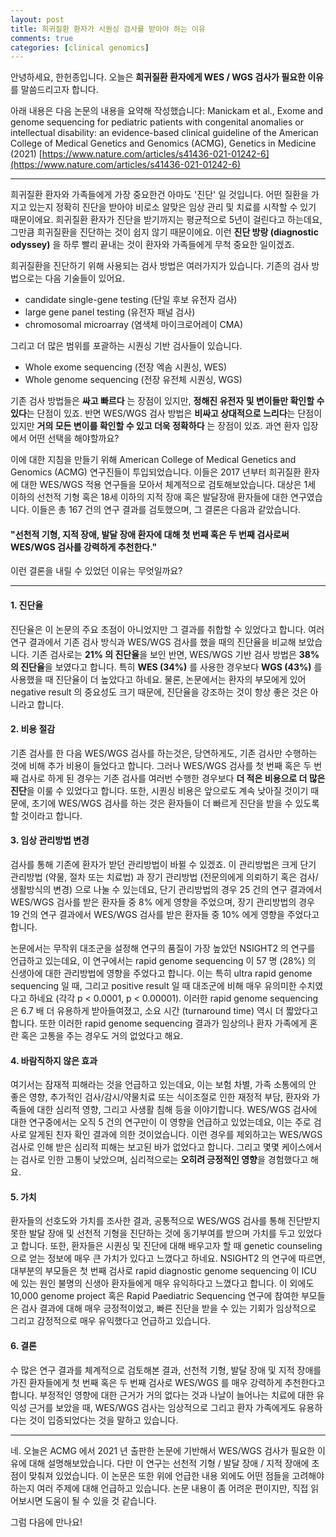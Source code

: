 ```yaml
---
layout: post
title: 희귀질환 환자가 시퀀싱 검사를 받아야 하는 이유
comments: true
categories: [clinical genomics]
---
```


안녕하세요, 한헌종입니다.
오늘은 **희귀질환 환자에게 WES / WGS 검사가 필요한 이유**를 말씀드리고자 합니다.

아래 내용은 다음 논문의 내용을 요약해 작성했습니다:
Manickam et al., Exome and genome sequencing for pediatric patients with congenital anomalies or intellectual disability: an evidence-based clinical guideline of the American College of Medical Genetics and Genomics (ACMG), Genetics in Medicine (2021)
[https://www.nature.com/articles/s41436-021-01242-6](https://www.nature.com/articles/s41436-021-01242-6)

---

희귀질환 환자와 가족들에게 가장 중요한건 아마도 '진단' 일 것입니다.
어떤 질환을 가지고 있는지 정확히 진단을 받아야 비로소 알맞은 임상 관리 및 치료를 시작할 수 있기 때문이에요.
희귀질환 환자가 진단을 받기까지는 평균적으로 5년이 걸린다고 하는데요, 그만큼 희귀질환을 진단하는 것이 쉽지 않기 때문이에요.
이런 **진단 방랑 (diagnostic odyssey)** 을 하루 빨리 끝내는 것이 환자와 가족들에게 무척 중요한 일이겠죠.

희귀질환을 진단하기 위해 사용되는 검사 방법은 여러가지가 있습니다.
기존의 검사 방법으로는 다음 기술들이 있어요.
- candidate single-gene testing (단일 후보 유전자 검사)
- large gene panel testing (유전자 패널 검사)
- chromosomal microarray (염색체 마이크로어레이 CMA)

그리고 더 많은 범위를 포괄하는 시퀀싱 기반 검사들이 있습니다.
- Whole exome sequencing (전장 엑솜 시퀀싱, WES)
- Whole genome sequencing (전장 유전체 시퀀싱, WGS)

기존 검사 방법들은 **싸고 빠르다** 는 장점이 있지만, **정해진 유전자 및 변이들만 확인할 수 있다**는 단점이 있죠.
반면 WES/WGS 검사 방법은 **비싸고 상대적으로 느리다**는 단점이 있지만 **거의 모든 변이를 확인할 수 있고 더욱 정확하다** 는 장점이 있죠.
과연 환자 입장에서 어떤 선택을 해야할까요?

이에 대한 지침을 만들기 위해 American College of Medical Genetics and Genomics (ACMG) 연구진들이 투입되었습니다.
이들은 2017 년부터 희귀질환 환자에 대한 WES/WGS 적용 연구들을 모아서 체계적으로 검토해보았습니다.
대상은 1세 이하의 선천적 기형 혹은 18세 이하의 지적 장애 혹은 발달장애 환자들에 대한 연구였습니다.
이들은 총 167 건의 연구 결과를 검토했으며, 그 결론은 다음과 같았습니다.
#### **"선천적 기형, 지적 장애, 발달 장애 환자에 대해 첫 번째 혹은 두 번째 검사로써 WES/WGS 검사를 강력하게 추천한다."**
이런 결론을 내릴 수 있었던 이유는 무엇일까요?

---

#### 1. 진단율
진단율은 이 논문의 주요 초점이 아니었지만 그 결과를 취합할 수 있었다고 합니다.
여러 연구 결과에서 기존 검사 방식과 WES/WGS 검사를 했을 때의 진단율을 비교해 보았습니다.
기존 검사로는 **21% 의 진단율**을 보인 반면,
WES/WGS 기반 검사 방법은 **38% 의 진단율**을 보였다고 합니다.
특히 **WES (34%)** 를 사용한 경우보다 **WGS (43%)** 를 사용했을 때 진단율이 더 높았다고 하네요.
물론, 논문에서는 환자의 부모에게 있어 negative result 의 중요성도 크기 때문에, 진단율을 강조하는 것이 항상 좋은 것은 아니라고 합니다.

#### 2. 비용 절감
기존 검사를 한 다음 WES/WGS 검사를 하는것은, 당연하게도, 기존 검사만 수행하는 것에 비해 추가 비용이 들었다고 합니다.
그러나 WES/WGS 검사를 첫 번째 혹은 두 번째 검사로 하게 된 경우는 기존 검사를 여러번 수행한 경우보다 **더 적은 비용으로 더 많은 진단**을 이룰 수 있었다고 합니다.
또한, 시퀀싱 비용은 앞으로도 계속 낮아질 것이기 때문에, 초기에 WES/WGS 검사를 하는 것은 환자들이 더 빠르게 진단을 받을 수 있도록 할 것이라고 합니다.

#### 3. 임상 관리방법 변경
검사를 통해 기존에 환자가 받던 관리방법이 바뀔 수 있겠죠.
이 관리방법은 크게 단기 관리방법 (약물, 절차 또는 치료법) 과 장기 관리방법 (전문의에게 의뢰하기 혹은 검사/생활방식의 변경) 으로 나눌 수 있는데요,
단기 관리방법의 경우 25 건의 연구 결과에서 WES/WGS 검사를 받은 환자들 중 8% 에게 영향을 주었으며,
장기 관리방법의 경우 19 건의 연구 결과에서 WES/WGS 검사를 받은 환자들 중 10% 에게 영향을 주었다고 합니다.

논문에서는 무작위 대조군을 설정해 연구의 품질이 가장 높았던 NSIGHT2 의 연구를 언급하고 있는데요,
이 연구에서는 rapid genome sequencing 이 57 명 (28%) 의 신생아에 대한 관리방법에 영향을 주었다고 합니다.
이는 특히 ultra rapid genome sequencing 일 때, 그리고 positive result 일 때 대조군에 비해 매우 유의미한 수치였다고 하네요 (각각 p < 0.0001, p < 0.00001).
이러한 rapid genome sequencing 은 6.7 배 더 유용하게 받아들여졌고, 소요 시간 (turnaround time) 역시 더 짧았다고 합니다.
또한 이러한 rapid genome sequencing 결과가 임상의나 환자 가족에게 혼란 혹은 고통을 주는 경우도 거의 없었다고 해요.

#### 4. 바람직하지 않은 효과
여기서는 잠재적 피해라는 것을 언급하고 있는데요, 이는 보험 차별, 가족 소통에의 안 좋은 영향, 추가적인 검사/감시/약물치료 또는 식이조절로 인한 재정적 부담, 환자와 가족들에 대한 심리적 영향, 그리고 사생활 침해 등을 이야기합니다.
WES/WGS 검사에 대한 연구중에서는 오직 5 건의 연구만이 이 영향을 언급하고 있었는데요, 이는 주로 검사로 알게된 친자 확인 결과에 의한 것이었습니다.
이런 경우를 제외하고는 WES/WGS 검사로 인해 받은 심리적 피해는 보고된 바가 없었다고 합니다.
그리고 몇몇 케이스에서는 검사로 인한 고통이 낮았으며, 심리적으로는 **오히려 긍정적인 영향**을 경험했다고 해요.

#### 5. 가치
환자들의 선호도와 가치를 조사한 결과, 공통적으로 WES/WGS 검사를 통해 진단받지 못한 발달 장애 및 선천적 기형을 진단하는 것에 동기부여를 받으며 가치를 두고 있었다고 합니다.
또한, 환자들은 시퀀싱 및 진단에 대해 배우고자 할 때 genetic counseling 으로 얻는 정보에 매우 큰 가치가 있다고 느꼈다고 하네요.
NSIGHT2 의 연구에 따르면, 대부분의 부모들은 첫 번째 검사로 rapid diagnostic genome sequencing 이 ICU 에 있는 원인 불명의 신생아 환자들에게 매우 유익하다고 느꼈다고 합니다.
이 외에도 10,000 genome project 혹은 Rapid Paediatric Sequencing 연구에 참여한 부모들은 검사 결과에 대해 매우 긍정적이었고, 빠른 진단을 받을 수 있는 기회가 임상적으로 그리고 감정적으로 매우 유익했다고 언급하고 있습니다.

#### 6. 결론
수 많은 연구 결과를 체계적으로 검토해본 결과, 선천적 기형, 발달 장애 및 지적 장애를 가진 환자들에게 첫 번째 혹은 두 번째 검사로 WES/WGS 를 매우 강력하게 추천한다고 합니다.
부정적인 영향에 대한 근거가 거의 없다는 것과 나날이 늘어나는 치료에 대한 유익성 근거를 보았을 때, WES/WGS 검사는 임상적으로 그리고 환자 가족에게도 유용하다는 것이 입증되었다는 것을 말하고 있습니다.

---

네. 오늘은 ACMG 에서 2021 년 출판한 논문에 기반해서 WES/WGS 검사가 필요한 이유에 대해 설명해보았습니다.
다만 이 연구는 선천적 기형 / 발달 장애 / 지적 장애에 초점이 맞춰져 있었습니다.
이 논문은 또한 위에 언급한 내용 외에도 어떤 점들을 고려해야 하는지 여러 주제에 대해 언급하고 있습니다.
논문 내용이 좀 어려운 편이지만, 직접 읽어보시면 도움이 될 수 있을 것 같습니다.

그럼 다음에 만나요!